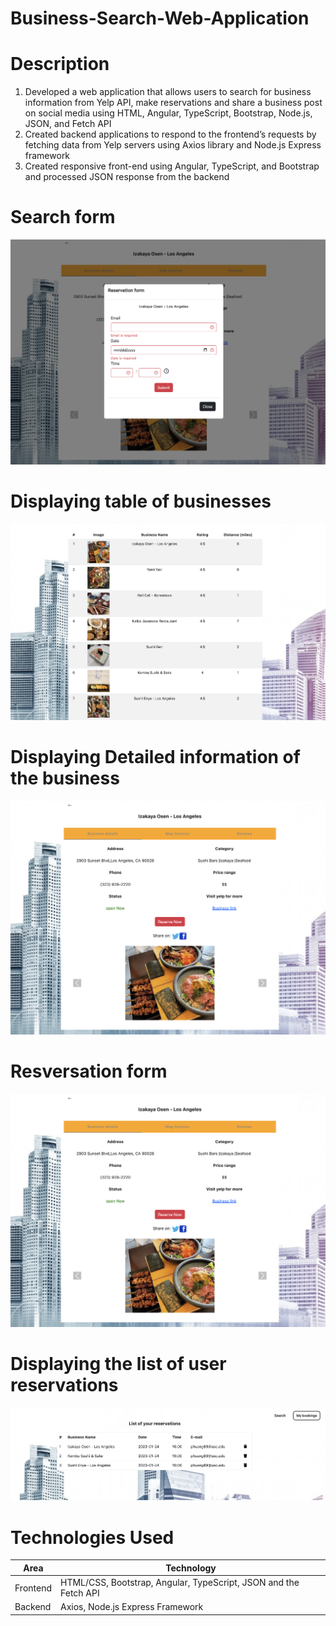 # Business-Search-Web-Application

# Description
1. Developed a web application that allows users to search for business information from Yelp API, make reservations and
share a business post on social media using HTML, Angular, TypeScript, Bootstrap, Node.js, JSON, and Fetch API
2. Created backend applications to respond to the frontend’s requests by fetching data from Yelp servers using Axios
library and Node.js Express framework
3. Created responsive front-end using Angular, TypeScript, and Bootstrap and processed JSON response from the backend

# Search form
![alt text](https://github.com/peishanhuang/Business-Search-Web-Application/blob/main/Reservation_form.png)

# Displaying table of businesses
![alt text](https://github.com/peishanhuang/Business-Search-Web-Application/blob/main/Results_table.png)

# Displaying Detailed information of the business
![alt text](https://github.com/peishanhuang/Business-Search-Web-Application/blob/main/Details_card.png)

# Resversation form
![alt text](https://github.com/peishanhuang/Business-Search-Web-Application/blob/main/Details_card.png)

# Displaying the list of user reservations
![alt text](https://github.com/peishanhuang/Business-Search-Web-Application/blob/main/Booking_list.png)

# Technologies Used
| Area        | Technology |
| ----------- | ---------- |
| Frontend    | HTML/CSS, Bootstrap, Angular, TypeScript, JSON and the Fetch API |
| Backend     | Axios, Node.js Express Framework |
